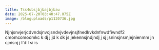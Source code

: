```yaml
---
title: Tss4ubsjbjbajbjbau
date: 2025-07-20T03:40:47.075Z
image: /bloguploads/p1120736.jpg
---
```

Njnjsnvjerjcdvndsjnvcjsndvjvdevjnsjfnedkvkdnfnwdfiwndf2 cmomcomocmkc k dj j jd k dk js jekennsjndjndj j sj jsninsjnsmjejnienmm jn cjnisnj j I'd I si is